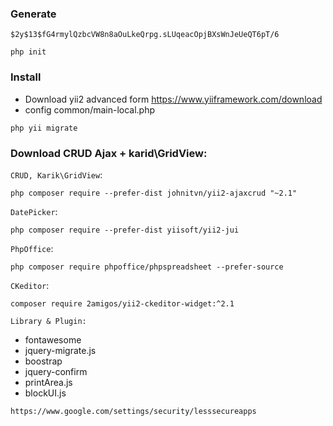 ### Generate
```
$2y$13$fG4rmylQzbcVW8n8aOuLkeQrpg.sLUqeacOpjBXsWnJeUeQT6pT/6
```
```
php init
```
### Install
- Download yii2 advanced form https://www.yiiframework.com/download
- config common/main-local.php
```
php yii migrate
```

### Download CRUD Ajax + karid\GridView: 
`CRUD, Karik\GridView`: 
```
php composer require --prefer-dist johnitvn/yii2-ajaxcrud "~2.1"
```
`DatePicker`: 
```
php composer require --prefer-dist yiisoft/yii2-jui
```
`PhpOffice`: 
```
php composer require phpoffice/phpspreadsheet --prefer-source
```
`CKeditor`: 
```
composer require 2amigos/yii2-ckeditor-widget:^2.1
```
`Library & Plugin:`
* fontawesome
* jquery-migrate.js
* boostrap
* jquery-confirm
* printArea.js
* blockUI.js
``` Enable email
https://www.google.com/settings/security/lesssecureapps
```